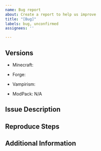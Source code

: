 ```yaml
---
name: Bug report
about: Create a report to help us improve
title: "[Bug]"
labels: bug, unconfirmed
assignees: ''

---
```


<!-- DO NOT DELETE THE CONTENT ON THIS PAGE. FILL OUT ENTIRELY -->

<!-- Please specify the Minecraft, Forge and Vampirism version your are using. DO NOT USE LATEST  -->
## Versions
- Minecraft:                    
- Forge:                       
- Vampirism:                                             


- ModPack: N/A
<!-- ISSUE DESCRIPTION - Please describe the issue in detail. -->
## Issue Description


<!-- REPRODUCE STEPS - Please describe how I can reproduce this issue below. -->
## Reproduce Steps


<!-- ADDITIONAL INFORMATION - Please post any crash reports, stacktraces, profiler reports, etc. here. -->
## Additional Information
